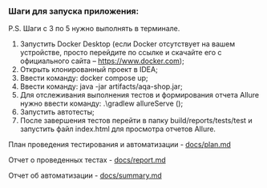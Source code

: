 ### Шаги для запуска приложения:
P.S. Шаги с 3 по 5 нужно выполнять в терминале.

1. Запустить Docker Desktop (если Docker отсутствует на вашем устройстве, просто перейдите по ссылке и скачайте его с официального сайта – https://www.docker.com);
2. Открыть клонированный проект в IDEA;
3. Ввести команду: docker compose up;
4. Ввести команду: java -jar artifacts/aqa-shop.jar;
5. Для отслеживания выполнения тестов и формирования отчета Allure нужно ввести команду: .\gradlew allureServe ();
6. Запустить автотесты;
7. После завершения тестов перейти в папку build/reports/tests/test и запустить файл index.html для просмотра отчетов Allure.

План проведения тестирования и автоматизации - [docs/plan.md](docs/summary.md)

Отчет о проведенных тестах - [docs/report.md](docs/summary.md)

Отчет об автоматизации - [docs/summary.md](docs/summary.md)
